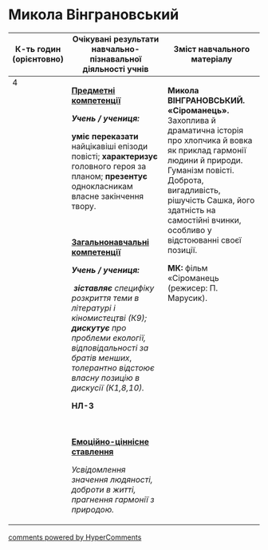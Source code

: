 <div id="hypercomments_widget" class="js-hypercomments-widget invisible"></div>

# Микола Вінграновський

<table>
  <tr>
    <td width="10%" align="center"><b>К-ть годин (орієнтовно)</b></td>
    <td width="45%" align="center"><b>Очікувані результати навчально-пізнавальної діяльності учнів</b></td>
    <td width="45%" align="center"><b>Зміст навчального матеріалу</b></td>
  </tr>
<tbody>
  <tr>
<td width="10%" style="vertical-align:top !important;">4</td>
    <td width="45%" style="vertical-align:top !important;">
<p><strong><u>Предметні компетенції</u></strong></p>
<p><strong><em>Учень / учениця: </em></strong></p>
<p><strong>уміє переказати</strong> найцікавіші епізоди повісті; <strong>характеризує</strong> головного героя за планом; <strong>презентує </strong>однокласникам власне закінчення твору.</p>
<p>&nbsp;</p>
<p><strong><u>Загальнонавчальні компетенції</u></strong></p>
<p><strong><em>Учень / учениця: </em></strong></p>
<p><strong><em>&nbsp;зіставляє </em></strong><em>специфіку розкриття теми в літературі і кіномистецтві (К9); <strong>дискутує</strong> про проблеми екології,</em> <em>відповідальності за братів менших</em>, <em>толерантно відстоює власну позицію в дискусії (К1,8,10). </em></p>
<p><strong>НЛ-3</strong></p>
<p>&nbsp;</p>
<p><strong><u>Емоційно-ціннісне ставлення</u></strong></p>
<p><em>Усвідомлення значення людяності, доброти в житті, прагнення гармонії з природою.</em></p>
</td>
    <td width="45%" style="vertical-align:top !important;">
<p><strong>Микола ВІНГРАНОВСЬКИЙ. &laquo;Сіроманець&raquo;. </strong>Захоплива й драматична історія про хлопчика й вовка як приклад гармонії людини й природи. Гуманізм повісті. Доброта, вигадливість, рішучість Сашка, його здатність на самостійні вчинки, особливо у відстоюванні своєї позиції.</p>
<p><strong>МК: </strong>фільм &laquo;Сіроманець (режисер: П. Марусик).</p></td>
  </tr>
</tbody>
</table>

<div class="js-hypercomments-container">
<a href="http://hypercomments.com" class="hc-link" title="comments widget">comments powered by HyperComments</a>
</div>